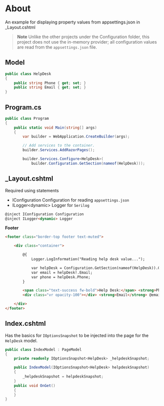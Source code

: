 ﻿# About

An example for displaying property values from appsettings.json in _Layout.cshtml

> **Note**
> Unlike the other projects under the Configuration folder, this project does not use the in-memory provider; all configuration values are read from the `appsettings.json` file.


## Model

```csharp
public class HelpDesk
{
    public string Phone { get; set; }
    public string Email { get; set; }
}
```

## Program.cs

```csharp
public class Program
{
    public static void Main(string[] args)
    {
        var builder = WebApplication.CreateBuilder(args);

        // Add services to the container.
        builder.Services.AddRazorPages();

        builder.Services.Configure<HelpDesk>(
            builder.Configuration.GetSection(nameof(HelpDesk)));
```

## _Layout.cshtml

Required using statements

- IConfiguration Configuration for reading `appsettings.json`
- ILogger&lt;dynamic> Logger for `Serilog`

```html
@inject IConfiguration Configuration
@inject ILogger<dynamic> Logger
```

**Footer**

```html
<footer class="border-top footer text-muted">

    <div class="container">

        @{
            Logger.LogInformation("Reading help desk value...");

            var helpDesk = Configuration.GetSection(nameof(HelpDesk)).Get<HelpDesk>();
            var email = helpDesk!.Email;
            var phone = helpDesk.Phone;
        }

        <span class="text-success fw-bold">Help Desk:</span> <strong>Phone</strong> @phone
        <div class="vr opacity-100"></div> <strong>Email</strong> @email

    </div>
</footer>
```

## Index.cshtml

Has the basics for `IOptionsSnapshot` to be injected into the page for the `HelpDesk` model.


```csharp
public class IndexModel : PageModel
{
    private readonly IOptionsSnapshot<HelpDesk> _helpdeskSnapshot;

    public IndexModel(IOptionsSnapshot<HelpDesk> helpdeskSnapshot)
    {
        _helpdeskSnapshot = helpdeskSnapshot;
    }
    public void OnGet()
    {
    }
}
```
